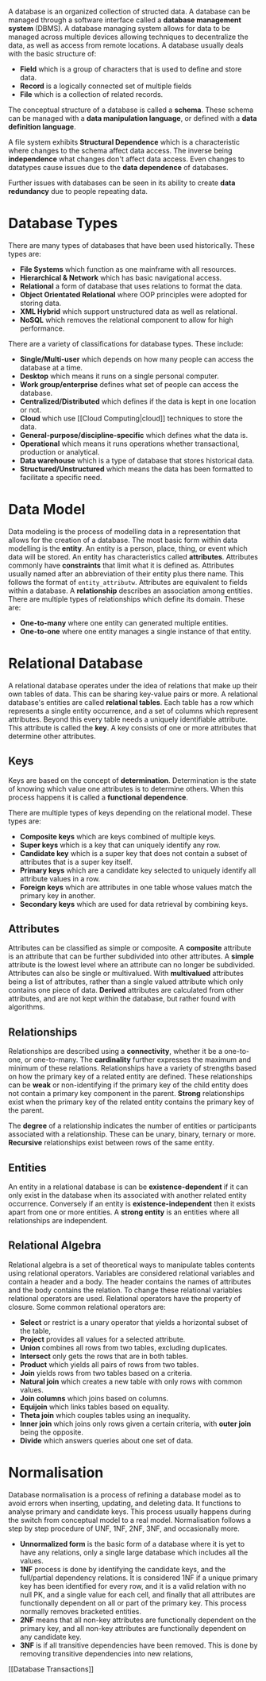 A database is an organized collection of structed data. A database can be managed through a software interface called a **database management system** (DBMS). A database managing system allows for data to be managed across multiple devices allowing techniques to decentralize the data, as well as access from remote locations. A database usually deals with the basic structure of:
- **Field** which is a group of characters that is used to define and store data.
- **Record** is a logically connected set of multiple fields
- **File** which is a collection of related records.

The conceptual structure of a database is called a **schema**. These schema can be managed with a **data manipulation language**, or defined with a **data definition language**.

A file system exhibits **Structural Dependence** which is a characteristic where changes to the schema affect data access. The inverse being **independence** what changes don't affect data access. Even changes to datatypes cause issues due to the **data dependence** of databases.

Further issues with databases can be seen in its ability to create **data redundancy** due to people repeating data.

# Database Types
There are many types of databases that have been used historically. These types are:
- **File Systems** which function as one mainframe with all resources.
- **Hierarchical & Network** which has basic navigational access.
- **Relational** a form of database that uses relations to format the data.
- **Object Orientated Relational** where OOP principles were adopted for storing data.
- **XML Hybrid** which support unstructured data as well as relational.
- **NoSQL** which removes the relational component to allow for high performance.

There are a variety of classifications for database types. These include:
- **Single/Multi-user** which depends on how many people can access the database at a time.
- **Desktop** which means it runs on a single personal computer.
- **Work group/enterprise** defines what set of people can access the database.
- **Centralized/Distributed** which defines if the data is kept in one location or not.
- **Cloud** which use [[Cloud Computing|cloud]] techniques to store the data.
- **General-purpose/discipline-specific** which defines what the data is.
- **Operational** which means it runs operations whether transactional, production or analytical.
- **Data warehouse** which is a type of database that stores historical data.
- **Structured/Unstructured** which means the data has been formatted to facilitate a specific need.

# Data Model
Data modeling is the process of modelling data in a representation that allows for the creation of a database. The most basic form within data modelling is the **entity**. An entity is a person, place, thing, or event which data will be stored. An entity has characteristics called **attributes**. Attributes commonly have **constraints** that limit what it is defined as. Attributes usually named after an abbreviation of their entity plus there name. This follows the format of `entity_attributw`. Attributes are equivalent to fields within a database. A **relationship** describes an association among entities. There are multiple types of relationships which define its domain. These are:
- **One-to-many** where one entity can generated multiple entities.
- **One-to-one** where one entity manages a single instance of that entity.

# Relational Database
A relational database operates under the idea of relations that make up their own tables of data. This can be sharing key-value pairs or more. A relational database's entities are called **relational tables**. Each table has a row which represents a single entity occurrence, and a set of columns which represent attributes. Beyond this every table needs a uniquely identifiable attribute. This attribute is called the **key**. A key consists of one or more attributes that determine other attributes.

## Keys
Keys are based on the concept of **determination**. Determination is the state of knowing which value one attributes is to determine others. When this process happens it is called a **functional dependence**.

There are multiple types of keys depending on the relational model. These types are:
- **Composite keys** which are keys combined of multiple keys.
- **Super keys** which is a key that can uniquely identify any row.
- **Candidate key** which is a super key that does not contain a subset of attributes that is a super key itself.
- **Primary keys** which are a candidate key selected to uniquely identify all attribute values in a row.
- **Foreign keys** which are attributes in one table whose values match the primary key in another.
- **Secondary keys** which are used for data retrieval by combining keys.

## Attributes
Attributes can be classified as simple or composite. A **composite** attribute is an attribute that can be further subdivided into other attributes. A **simple** attribute is the lowest level where an attribute can no longer be subdivided. Attributes can also be single or multivalued. With **multivalued** attributes being a list of attributes, rather than a single valued attribute which only contains one piece of data. **Derived** attributes are calculated from other attributes, and are not kept within the database, but rather found with algorithms.

## Relationships
Relationships are described using a **connectivity**, whether it be a one-to-one, or one-to-many. The **cardinality** further expresses the maximum and minimum of these relations. Relationships have a variety of strengths based on how the primary key of a related entity are defined. These relationships can be **weak** or non-identifying if the primary key of the child entity does not contain a primary key component in the parent. **Strong** relationships exist when the primary key of the related entity contains the primary key of the parent.

The **degree** of a relationship indicates the number of entities or participants associated with a relationship. These can be unary, binary, ternary or more. **Recursive** relationships exist between rows of the same entity.

## Entities
An entity in a relational database is can be **existence-dependent** if it can only exist in the database when its associated with another related entity occurrence. Conversely if an entity is **existence-independent** then it exists apart from one or more entities. A **strong entity** is an entities where all relationships are independent.

## Relational Algebra
Relational algebra is a set of theoretical ways to manipulate tables contents using relational operators. Variables are considered relational variables and contain a header and a body. The header contains the names of attributes and the body contains the relation. To change these relational variables relational operators are used. Relational operators have the property of closure. Some common relational operators are:
- **Select** or restrict is a unary operator that yields a horizontal subset of the table,
- **Project** provides all values for a selected attribute.
- **Union** combines all rows from two tables, excluding duplicates.
- **Intersect** only gets the rows that are in both tables.
- **Product** which yields all pairs of rows from two tables.
- **Join** yields rows from two tables based on a criteria.
- **Natural join** which creates a new table with only rows with common values.
- **Join columns** which joins based on columns.
- **Equijoin** which links tables based on equality.
- **Theta join** which couples tables using an inequality.
- **Inner join** which joins only rows given a certain criteria, with **outer join** being the opposite.
- **Divide** which answers queries about one set of data.

# Normalisation
Database normalisation is a process of refining a database model as to avoid errors when inserting, updating, and deleting data. It functions to analyse primary and candidate keys. This process usually happens during the switch from conceptual model to a real model. Normalisation follows a step by step procedure of UNF, 1NF, 2NF, 3NF, and occasionally more.
- **Unnormalized form** is the basic form of a database where it is yet to have any relations, only a single large database which includes all the values.
- **1NF** process is done by identifying the candidate keys, and the full/partial dependency relations. It is considered 1NF if a unique primary key has been identified for every row, and it is a valid relation with no null PK, and a single value for each cell, and finally that all attributes are functionally dependent on all or part of the primary key. This process normally removes bracketed entities.
- **2NF** means that all non-key attributes are functionally dependent on the primary key, and all non-key attributes are functionally dependent on any candidate key.
- **3NF** is if all transitive dependencies have been removed. This is done by removing transitive dependencies into new relations,

[[Database Transactions]]

